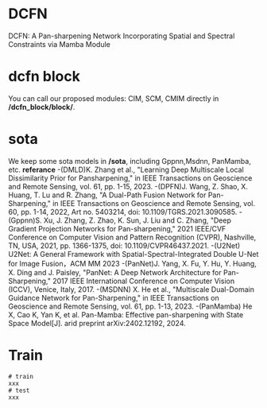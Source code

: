 # DCFN
DCFN: A Pan-sharpening Network Incorporating Spatial and Spectral Constraints via Mamba Module
# dcfn block
You can call our proposed modules: CIM, SCM, CMIM directly in **/dcfn_block/block/**.
# sota
We keep some sota models in **/sota**, including Gppnn,Msdnn, PanMamba, etc.
**referance**
  -(DMLD)K. Zhang et al., "Learning Deep Multiscale Local Dissimilarity Prior for Pansharpening," in IEEE Transactions on Geoscience and Remote Sensing, vol. 61, pp. 1-15, 2023.
  -(DPFN)J. Wang, Z. Shao, X. Huang, T. Lu and R. Zhang, "A Dual-Path Fusion Network for Pan-Sharpening," in IEEE Transactions on Geoscience and Remote Sensing, vol. 60, pp. 1-14, 2022, Art no. 5403214, doi: 10.1109/TGRS.2021.3090585. 
  -(Gppnn)S. Xu, J. Zhang, Z. Zhao, K. Sun, J. Liu and C. Zhang, "Deep Gradient Projection Networks for Pan-sharpening," 2021 IEEE/CVF Conference on Computer Vision and Pattern Recognition (CVPR), Nashville, TN, USA, 2021, pp. 1366-1375, doi: 10.1109/CVPR46437.2021.
  -(U2Net) U2Net: A General Framework with Spatial-Spectral-Integrated Double U-Net for Image Fusion，ACM MM 2023
  -(PanNet)J. Yang, X. Fu, Y. Hu, Y. Huang, X. Ding and J. Paisley, "PanNet: A Deep Network Architecture for Pan-Sharpening," 2017 IEEE International Conference on Computer Vision (ICCV), Venice, Italy, 2017.
  -(MSDNN) X. He et al., "Multiscale Dual-Domain Guidance Network for Pan-Sharpening," in IEEE Transactions on Geoscience and Remote Sensing, vol. 61, pp. 1-13, 2023.
  -(PanMamba) He X, Cao K, Yan K, et al. Pan-Mamba: Effective pan-sharpening with State Space Model[J]. arid preprint arXiv:2402.12192, 2024.
# Train
```shell
# train
xxx
# test
xxx
```
